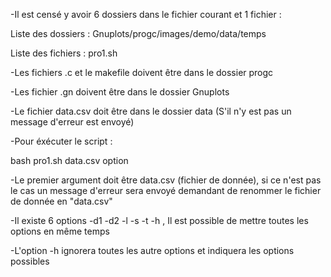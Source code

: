 -Il est censé y avoir 6 dossiers dans le fichier courant et 1 fichier :

Liste des dossiers : Gnuplots/progc/images/demo/data/temps

Liste des fichiers : pro1.sh

-Les fichiers .c et le makefile doivent être dans le dossier progc

-Les fichier .gn doivent être dans le dossier Gnuplots

-Le fichier data.csv doit être dans le dossier data (S'il n'y est pas un message d'erreur est envoyé)

-Pour éxécuter le script :

bash pro1.sh data.csv option

-Le premier argument doit être data.csv (fichier de donnée), si ce n'est pas le cas un message d'erreur sera envoyé demandant de renommer le fichier de donnée en "data.csv"

-Il existe 6 options -d1 -d2 -l -s -t -h , Il est possible de mettre toutes les options en même temps

-L'option -h ignorera toutes les autre options et indiquera les options possibles
